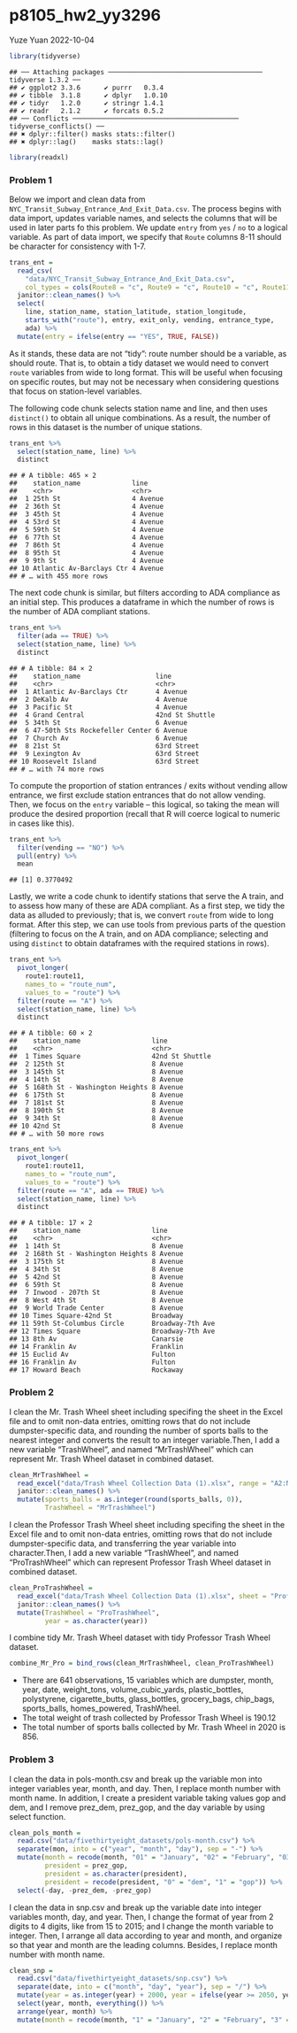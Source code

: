 p8105_hw2_yy3296
================
Yuze Yuan
2022-10-04

``` r
library(tidyverse)
```

    ## ── Attaching packages ─────────────────────────────────────── tidyverse 1.3.2 ──
    ## ✔ ggplot2 3.3.6      ✔ purrr   0.3.4 
    ## ✔ tibble  3.1.8      ✔ dplyr   1.0.10
    ## ✔ tidyr   1.2.0      ✔ stringr 1.4.1 
    ## ✔ readr   2.1.2      ✔ forcats 0.5.2 
    ## ── Conflicts ────────────────────────────────────────── tidyverse_conflicts() ──
    ## ✖ dplyr::filter() masks stats::filter()
    ## ✖ dplyr::lag()    masks stats::lag()

``` r
library(readxl)
```

### Problem 1

Below we import and clean data from
`NYC_Transit_Subway_Entrance_And_Exit_Data.csv`. The process begins with
data import, updates variable names, and selects the columns that will
be used in later parts fo this problem. We update `entry` from `yes` /
`no` to a logical variable. As part of data import, we specify that
`Route` columns 8-11 should be character for consistency with 1-7.

``` r
trans_ent = 
  read_csv(
    "data/NYC_Transit_Subway_Entrance_And_Exit_Data.csv",
    col_types = cols(Route8 = "c", Route9 = "c", Route10 = "c", Route11 = "c")) %>% 
  janitor::clean_names() %>% 
  select(
    line, station_name, station_latitude, station_longitude, 
    starts_with("route"), entry, exit_only, vending, entrance_type, 
    ada) %>% 
  mutate(entry = ifelse(entry == "YES", TRUE, FALSE))
```

As it stands, these data are not “tidy”: route number should be a
variable, as should route. That is, to obtain a tidy dataset we would
need to convert `route` variables from wide to long format. This will be
useful when focusing on specific routes, but may not be necessary when
considering questions that focus on station-level variables.

The following code chunk selects station name and line, and then uses
`distinct()` to obtain all unique combinations. As a result, the number
of rows in this dataset is the number of unique stations.

``` r
trans_ent %>% 
  select(station_name, line) %>% 
  distinct
```

    ## # A tibble: 465 × 2
    ##    station_name             line    
    ##    <chr>                    <chr>   
    ##  1 25th St                  4 Avenue
    ##  2 36th St                  4 Avenue
    ##  3 45th St                  4 Avenue
    ##  4 53rd St                  4 Avenue
    ##  5 59th St                  4 Avenue
    ##  6 77th St                  4 Avenue
    ##  7 86th St                  4 Avenue
    ##  8 95th St                  4 Avenue
    ##  9 9th St                   4 Avenue
    ## 10 Atlantic Av-Barclays Ctr 4 Avenue
    ## # … with 455 more rows

The next code chunk is similar, but filters according to ADA compliance
as an initial step. This produces a dataframe in which the number of
rows is the number of ADA compliant stations.

``` r
trans_ent %>% 
  filter(ada == TRUE) %>% 
  select(station_name, line) %>% 
  distinct
```

    ## # A tibble: 84 × 2
    ##    station_name                   line           
    ##    <chr>                          <chr>          
    ##  1 Atlantic Av-Barclays Ctr       4 Avenue       
    ##  2 DeKalb Av                      4 Avenue       
    ##  3 Pacific St                     4 Avenue       
    ##  4 Grand Central                  42nd St Shuttle
    ##  5 34th St                        6 Avenue       
    ##  6 47-50th Sts Rockefeller Center 6 Avenue       
    ##  7 Church Av                      6 Avenue       
    ##  8 21st St                        63rd Street    
    ##  9 Lexington Av                   63rd Street    
    ## 10 Roosevelt Island               63rd Street    
    ## # … with 74 more rows

To compute the proportion of station entrances / exits without vending
allow entrance, we first exclude station entrances that do not allow
vending. Then, we focus on the `entry` variable – this logical, so
taking the mean will produce the desired proportion (recall that R will
coerce logical to numeric in cases like this).

``` r
trans_ent %>% 
  filter(vending == "NO") %>% 
  pull(entry) %>% 
  mean
```

    ## [1] 0.3770492

Lastly, we write a code chunk to identify stations that serve the A
train, and to assess how many of these are ADA compliant. As a first
step, we tidy the data as alluded to previously; that is, we convert
`route` from wide to long format. After this step, we can use tools from
previous parts of the question (filtering to focus on the A train, and
on ADA compliance; selecting and using `distinct` to obtain dataframes
with the required stations in rows).

``` r
trans_ent %>% 
  pivot_longer(
    route1:route11,
    names_to = "route_num",
    values_to = "route") %>% 
  filter(route == "A") %>% 
  select(station_name, line) %>% 
  distinct
```

    ## # A tibble: 60 × 2
    ##    station_name                  line           
    ##    <chr>                         <chr>          
    ##  1 Times Square                  42nd St Shuttle
    ##  2 125th St                      8 Avenue       
    ##  3 145th St                      8 Avenue       
    ##  4 14th St                       8 Avenue       
    ##  5 168th St - Washington Heights 8 Avenue       
    ##  6 175th St                      8 Avenue       
    ##  7 181st St                      8 Avenue       
    ##  8 190th St                      8 Avenue       
    ##  9 34th St                       8 Avenue       
    ## 10 42nd St                       8 Avenue       
    ## # … with 50 more rows

``` r
trans_ent %>% 
  pivot_longer(
    route1:route11,
    names_to = "route_num",
    values_to = "route") %>% 
  filter(route == "A", ada == TRUE) %>% 
  select(station_name, line) %>% 
  distinct
```

    ## # A tibble: 17 × 2
    ##    station_name                  line            
    ##    <chr>                         <chr>           
    ##  1 14th St                       8 Avenue        
    ##  2 168th St - Washington Heights 8 Avenue        
    ##  3 175th St                      8 Avenue        
    ##  4 34th St                       8 Avenue        
    ##  5 42nd St                       8 Avenue        
    ##  6 59th St                       8 Avenue        
    ##  7 Inwood - 207th St             8 Avenue        
    ##  8 West 4th St                   8 Avenue        
    ##  9 World Trade Center            8 Avenue        
    ## 10 Times Square-42nd St          Broadway        
    ## 11 59th St-Columbus Circle       Broadway-7th Ave
    ## 12 Times Square                  Broadway-7th Ave
    ## 13 8th Av                        Canarsie        
    ## 14 Franklin Av                   Franklin        
    ## 15 Euclid Av                     Fulton          
    ## 16 Franklin Av                   Fulton          
    ## 17 Howard Beach                  Rockaway

### Problem 2

I clean the Mr. Trash Wheel sheet including specifing the sheet in the
Excel file and to omit non-data entries, omitting rows that do not
include dumpster-specific data, and rounding the number of sports balls
to the nearest integer and converts the result to an integer
variable.Then, I add a new variable “TrashWheel”, and named
“MrTrashWheel” which can represent Mr. Trash Wheel dataset in combined
dataset.

``` r
clean_MrTrashWheel = 
  read_excel("data/Trash Wheel Collection Data (1).xlsx", range = "A2:N549") %>%
  janitor::clean_names() %>%
  mutate(sports_balls = as.integer(round(sports_balls, 0)),
         TrashWheel = "MrTrashWheel")
```

I clean the Professor Trash Wheel sheet including specifing the sheet in
the Excel file and to omit non-data entries, omitting rows that do not
include dumpster-specific data, and transferring the year variable into
character.Then, I add a new variable “TrashWheel”, and named
“ProTrashWheel” which can represent Professor Trash Wheel dataset in
combined dataset.

``` r
clean_ProTrashWheel = 
  read_excel("data/Trash Wheel Collection Data (1).xlsx", sheet = "Professor Trash Wheel", range = "A2:M96") %>%
  janitor::clean_names() %>%
  mutate(TrashWheel = "ProTrashWheel",
         year = as.character(year))
```

I combine tidy Mr. Trash Wheel dataset with tidy Professor Trash Wheel
dataset.

``` r
combine_Mr_Pro = bind_rows(clean_MrTrashWheel, clean_ProTrashWheel)
```

-   There are 641 observations, 15 variables which are dumpster, month,
    year, date, weight_tons, volume_cubic_yards, plastic_bottles,
    polystyrene, cigarette_butts, glass_bottles, grocery_bags,
    chip_bags, sports_balls, homes_powered, TrashWheel.
-   The total weight of trash collected by Professor Trash Wheel is
    190.12
-   The total number of sports balls collected by Mr. Trash Wheel in
    2020 is 856.

### Problem 3

I clean the data in pols-month.csv and break up the variable mon into
integer variables year, month, and day. Then, I replace month number
with month name. In addition, I create a president variable taking
values gop and dem, and I remove prez_dem, prez_gop, and the day
variable by using select function.

``` r
clean_pols_month = 
  read.csv("data/fivethirtyeight_datasets/pols-month.csv") %>%
  separate(mon, into = c("year", "month", "day"), sep = "-") %>%
  mutate(month = recode(month, "01" = "January", "02" = "February", "03" = "March", "04" = "April", "05" = "May", "06" = "June", "07" = "July", "08" = "August", "09" = "September", "10" = "October", "11" = "November", "12" = "December"), 
         president = prez_gop,
         president = as.character(president),
         president = recode(president, "0" = "dem", "1" = "gop")) %>%
  select(-day, -prez_dem, -prez_gop)
```

I clean the data in snp.csv and break up the variable date into integer
variables month, day, and year. Then, I change the format of year from 2
digits to 4 digits, like from 15 to 2015; and I change the month
variable to integer. Then, I arrange all data according to year and
month, and organize so that year and month are the leading columns.
Besides, I replace month number with month name.

``` r
clean_snp = 
  read.csv("data/fivethirtyeight_datasets/snp.csv") %>%
  separate(date, into = c("month", "day", "year"), sep = "/") %>%
  mutate(year = as.integer(year) + 2000, year = ifelse(year >= 2050, year-100, year), month = as.integer(month)) %>%
  select(year, month, everything()) %>%
  arrange(year, month) %>%
  mutate(month = recode(month, "1" = "January", "2" = "February", "3" = "March", "4" = "April", "5" = "May", "6" = "June", "7" = "July", "8" = "August", "9" = "September", "10" = "October", "11" = "November", "12" = "December")) 
```
